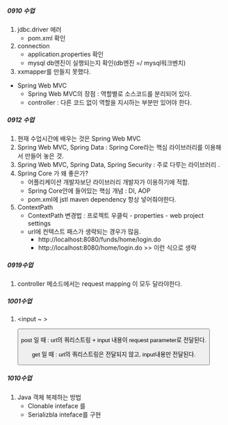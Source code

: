 ##### 0910 수업

1. jdbc.driver 에러
   + pom.xml 확인
2. connection
   + application.properties 확인
   + mysql db엔진이 실행되는지 확인(db엔진 =/ mysql워크벤치)
3. xxmapper를 만들지 못했다.

+ Spring Web MVC
  + Spring Web MVC의 장점 : 역할별로 소스코드를 분리되어 있다. 
  + controller : 다른 코드 없이 역할을 지시하는 부분만 있어야 한다.

##### 0912 수업

1. 현재 수업시간에 배우는 것은 Spring Web MVC
2. Spring Web MVC, Spring Data : Spring Core라는 핵심 라이브러리를 이용해서 만들어 놓은 것.
3. Spring Web MVC, Spring Data, Spring Security : 주로 다루는 라이브러리 .
4. Spring Core 가 왜 좋은가? 
   + 어플리케이션 개발자보단 라이브러리 개발자가 이용하기에 적합.
   + Spring Core안에 들어있는 핵심 개념 : DI, AOP
   + pom.xml에 jstl maven dependency 항상 넣어줘야한다.
5. ContextPath
   + ContextPath 변경법 : 프로젝트 우클릭 - properties - web project settings
   + url에 컨텍스트 패스가 생략되는 경우가 많음. 
     + http://localhost:8080/funds/home/login.do
     + http://localhost:8080/home/login.do >> 이런 식으로 생략


##### 0919수업

1. controller 메소드에서는 request mapping 이 모두 달라야한다. 

##### 1001수업

1. <form action="URL">

    <input  ~ >

    <button>

   </form> 

   post 일 때 : url의 쿼리스트링 + input 내용이 request parameter로 전달된다.

   get 일 때 : url의 쿼리스트링은 전달되지 않고, input내용만 전달된다.

##### 1010수업

1. Java 객체 복제하는 방법
   + Clonable inteface 를 
   + Serializbla inteface를 구현 